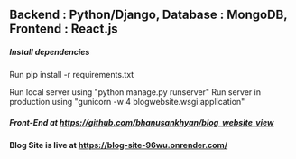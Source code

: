 ## Backend : Python/Django, Database : MongoDB, Frontend : React.js
##### Install dependencies
Run pip install -r requirements.txt

Run local server using "python manage.py runserver"
Run server in production using "gunicorn -w 4 blogwebsite.wsgi:application"

##### Front-End at https://github.com/bhanusankhyan/blog_website_view 

#### Blog Site is live at https://blog-site-96wu.onrender.com/
